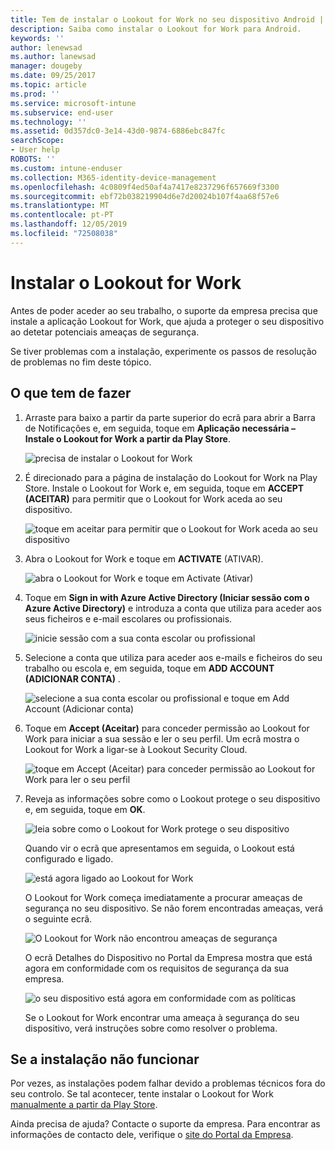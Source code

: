 ```yaml
---
title: Tem de instalar o Lookout for Work no seu dispositivo Android | Documentos da Microsoft
description: Saiba como instalar o Lookout for Work para Android.
keywords: ''
author: lenewsad
ms.author: lanewsad
manager: dougeby
ms.date: 09/25/2017
ms.topic: article
ms.prod: ''
ms.service: microsoft-intune
ms.subservice: end-user
ms.technology: ''
ms.assetid: 0d357dc0-3e14-43d0-9874-6886ebc847fc
searchScope:
- User help
ROBOTS: ''
ms.custom: intune-enduser
ms.collection: M365-identity-device-management
ms.openlocfilehash: 4c0809f4ed50af4a7417e8237296f657669f3300
ms.sourcegitcommit: ebf72b038219904d6e7d20024b107f4aa68f57e6
ms.translationtype: MT
ms.contentlocale: pt-PT
ms.lasthandoff: 12/05/2019
ms.locfileid: "72508038"
---
```

# <a name="install-lookout-for-work"></a>Instalar o Lookout for Work

Antes de poder aceder ao seu trabalho, o suporte da empresa precisa que instale a aplicação Lookout for Work, que ajuda a proteger o seu dispositivo ao detetar potenciais ameaças de segurança.

Se tiver problemas com a instalação, experimente os passos de resolução de problemas no fim deste tópico.

## <a name="what-you-need-to-do"></a>O que tem de fazer

1. Arraste para baixo a partir da parte superior do ecrã para abrir a Barra de Notificações e, em seguida, toque em **Aplicação necessária – Instale o Lookout for Work a partir da Play Store**.

   ![precisa de instalar o Lookout for Work](./media/lookout-required-app-install-android.png)

2. É direcionado para a página de instalação do Lookout for Work na Play Store. Instale o Lookout for Work e, em seguida, toque em **ACCEPT (ACEITAR)** para permitir que o Lookout for Work aceda ao seu dispositivo.

   ![toque em aceitar para permitir que o Lookout for Work aceda ao seu dispositivo](./media/lookout-accept-store-permissions-android.png)

3. Abra o Lookout for Work e toque em **ACTIVATE** (ATIVAR).

   ![abra o Lookout for Work e toque em Activate (Ativar)](./media/lookout-activate-button-android.png)

4. Toque em **Sign in with Azure Active Directory (Iniciar sessão com o Azure Active Directory)** e introduza a conta que utiliza para aceder aos seus ficheiros e e-mail escolares ou profissionais.

   ![inicie sessão com a sua conta escolar ou profissional](./media/lookout-sign-in-azure-android.png)

5. Selecione a conta que utiliza para aceder aos e-mails e ficheiros do seu trabalho ou escola e, em seguida, toque em **ADD ACCOUNT (ADICIONAR CONTA)** .

   ![selecione a sua conta escolar ou profissional e toque em Add Account (Adicionar conta)](./media/lookout-pick-account-android.png)

6. Toque em **Accept (Aceitar)** para conceder permissão ao Lookout for Work para iniciar a sua sessão e ler o seu perfil. Um ecrã mostra o Lookout for Work a ligar-se à Lookout Security Cloud.

   ![toque em Accept (Aceitar) para conceder permissão ao Lookout for Work para ler o seu perfil](./media/lookout-needs-permission-to-view-profile-android.png)

7. Reveja as informações sobre como o Lookout protege o seu dispositivo e, em seguida, toque em **OK**.

   ![leia sobre como o Lookout for Work protege o seu dispositivo](./media/lookout-how-it-protects-your-device-android.png)

   Quando vir o ecrã que apresentamos em seguida, o Lookout está configurado e ligado.

   ![está agora ligado ao Lookout for Work](./media/lookout-you-are-now-connected-android.png)

   O Lookout for Work começa imediatamente a procurar ameaças de segurança no seu dispositivo. Se não forem encontradas ameaças, verá o seguinte ecrã.

   ![O Lookout for Work não encontrou ameaças de segurança](./media/lookout-scan-no-threats-found-android.png)

   O ecrã Detalhes do Dispositivo no Portal da Empresa mostra que está agora em conformidade com os requisitos de segurança da sua empresa.

    ![o seu dispositivo está agora em conformidade com as políticas](./media/mtd-device-now-compliant-android.png)

   Se o Lookout for Work encontrar uma ameaça à segurança do seu dispositivo, verá instruções sobre como resolver o problema.

## <a name="if-the-installation-doesnt-work"></a>Se a instalação não funcionar

Por vezes, as instalações podem falhar devido a problemas técnicos fora do seu controlo. Se tal acontecer, tente instalar o Lookout for Work [manualmente a partir da Play Store](https://play.google.com/store/apps/details?id=com.lookout.enterprise).


Ainda precisa de ajuda? Contacte o suporte da empresa. Para encontrar as informações de contacto dele, verifique o [site do Portal da Empresa](https://go.microsoft.com/fwlink/?linkid=2010980).

